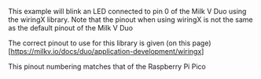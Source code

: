 This example will blink an LED connected to pin 0 of the Milk V Duo using the wiringX library. 
Note that the pinout when using wiringX is not the same as the default pinout of the Milk V Duo

The correct pinout to use for this library is given (on this page)[https://milkv.io/docs/duo/application-development/wiringx]

This pinout numbering matches that of the Raspberry Pi Pico
